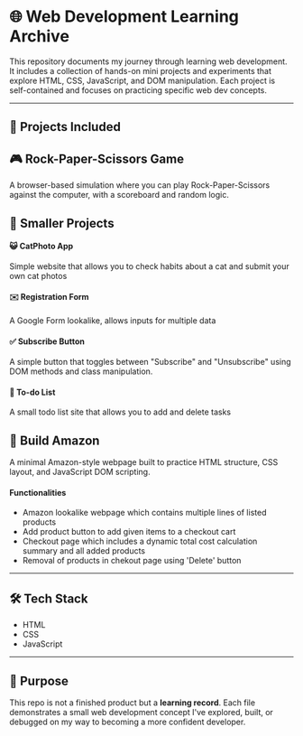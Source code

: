 # 🌐 Web Development Learning Archive

This repository documents my journey through learning web development. It includes a collection of hands-on mini projects and experiments that explore HTML, CSS, JavaScript, and DOM manipulation. Each project is self-contained and focuses on practicing specific web dev concepts.

---

## 📁 Projects Included

## 🎮 Rock-Paper-Scissors Game
A browser-based simulation where you can play Rock-Paper-Scissors against the computer, with a scoreboard and random logic.

## 🤏 Smaller Projects

#### 😺 CatPhoto App
Simple website that allows you to check habits about a cat and submit your own cat photos

#### ✉️ Registration Form
A Google Form lookalike, allows inputs for multiple data

#### ✅ Subscribe Button
A simple button that toggles between "Subscribe" and "Unsubscribe" using DOM methods and class manipulation.

#### 🧾 To-do List
A small todo list site that allows you to add and delete tasks

## 🛒 Build Amazon
A minimal Amazon-style webpage built to practice HTML structure, CSS layout, and JavaScript DOM scripting.

#### Functionalities
- Amazon lookalike webpage which contains multiple lines of listed products
- Add product button to add given items to a checkout cart
- Checkout page which includes a dynamic total cost calculation summary and all added products
- Removal of products in chekout page using 'Delete' button

---

## 🛠 Tech Stack

- HTML
- CSS
- JavaScript

---

## 📌 Purpose

This repo is not a finished product but a **learning record**. Each file demonstrates a small web development concept I've explored, built, or debugged on my way to becoming a more confident developer.
